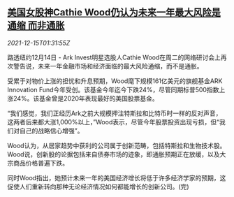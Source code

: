 <!--1639533665000-->
[美国女股神Cathie Wood仍认为未来一年最大风险是通缩 而非通胀](https://cn.reuters.com/article/us-cathie-wood-deflation-risk-1215-idCNKBS2IU03V)
------

<div><i>2021-12-15T01:31:55Z</i></div><p>路透纽约12月14日 - Ark Invest明星选股人Cathie Wood在周二的网络研讨会上再次警告说，未来一年金融市场和经济面临的最大风险通缩，而不是通胀。</p><p>受累于对物价上涨的担忧和升息预期，Wood麾下规模161亿美元的旗舰基金ARK Innovation Fund今年受创。该基金今年迄今下跌24%，尽管同期标普500指数上涨24%。该基金曾是2020年表现最好的美国股票基金。</p><p>“我们感觉，我们正经历Ark之前大规模押注特斯拉和比特币时一样的反对声音，这两者后来都大涨1,000%以上，”Wood表示，尽管今年股票投资出现亏损，但“我们对自己的战略信心增强”。</p><p>Wood认为，从居家趋势中获利的公司属于创新范畴，包括特斯拉和生物技术股。Wood说，创新股的论据包括来自债券市场的迹象，即通胀预期正在放缓，以及大宗商品价格普遍下跌。</p><p>同时Wood指出，她预计未来一年的美国经济增长将低于许多经济学家的预期，这促使人们重新转向那种无论经济情况如何都能增长的创新公司。(完)</p>
